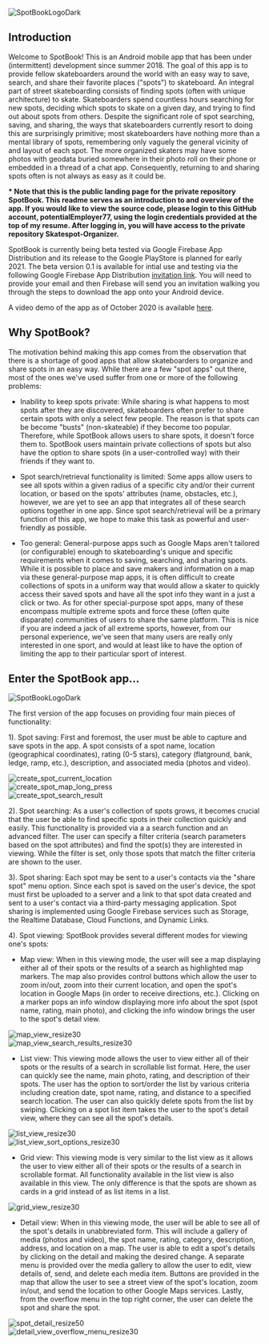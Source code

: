 ![SpotBookLogoDark](Documentation/Images/spot_book_logo_dark.png)

## Introduction
Welcome to SpotBook! This is an Android mobile app that has been under (intermittent) development since summer 2018. The goal of this app is to provide fellow skateboarders around the world with an easy way to save, search, and share their favorite places ("spots") to skateboard. An integral part of street skateboarding consists of finding spots (often with unique architecture) to skate. Skateboarders spend countless hours searching for new spots, deciding which spots to skate on a given day, and trying to find out about spots from others. Despite the significant role of spot searching, saving, and sharing, the ways that skateboarders currently resort to doing this are surprisingly primitive; most skateboarders have nothing more than a mental library of spots, remembering only vaguely the general vicinity of and layout of each spot. The more organized skaters may have some photos with geodata buried somewhere in their photo roll on their phone or embedded in a thread of a chat app. Consequently, returning to and sharing spots often is not always as easy as it could be.

<strong>* Note that this is the public landing page for the private repository SpotBook. This readme serves as an introduction to and overview of the app. If you would like to view the source code, please login to this GitHub account, potentialEmployer77, using the login credentials provided at the top of my resume. After logging in, you will have access to the private repository Skatespot-Organizer.</strong>

SpotBook is currently being beta tested via Google Firebase App Distribution and its release to the Google PlayStore is planned for early 2021. The beta version 0.1 is available for intial use and testing via the following Google Firebase App Distribution [invitation link](https://appdistribution.firebase.dev/i/bb56b9b6a06b649b). You will need to provide your email and then Firebase will send you an invitation walking you through the steps to download the app onto your Android device.

A video demo of the app as of October 2020 is available [here](https://youtu.be/jxqs0F_ICZM).

## Why SpotBook?
The motivation behind making this app comes from the observation that there is a shortage of good apps that allow skateboarders to organize and share spots in an easy way. While there are a few "spot apps" out there, most of the ones we've used suffer from one or more of the following problems:

 * Inability to keep spots private: While sharing is what happens to most spots after they are discovered, skateboarders often prefer to share certain spots with only a select few people. The reason is that spots can be become "busts" (non-skateable) if they become too popular. Therefore, while SpotBook allows users to share spots, it doesn't force them to. SpotBook users maintain private collections of spots but also have the option to share spots (in a user-controlled way) with their friends if they want to.

 * Spot search/retrieval functionality is limited: Some apps allow users to see all spots within a given radius of a specific city and/or their current location, or based on the spots' attributes (name, obstacles, etc.), however, we are yet to see an app that integrates all of these search options together in one app. Since spot search/retrieval will be a primary function of this app, we hope to make this task as powerful and user-friendly as possible.

 * Too general: General-purpose apps such as Google Maps aren't tailored (or configurable) enough to skateboarding's unique and specific requirements when it comes to saving, searching, and sharing spots. While it is possible to place and save makers and information on a map via these general-purpose map apps, it is often difficult to create collections of spots in a uniform way that would allow a skater to quickly access their saved spots and have all the spot info they want in a just a click or two. As for other special-purpose spot apps, many of these encompass multiple extreme spots and force these (often quite disparate) communities of users to share the same platform. This is nice if you are indeed a jack of all extreme sports, however, from our personal experience, we've seen that many users are really only interested in one sport, and would at least like to have the option of limiting the app to their particular sport of interest.

## Enter the SpotBook app...
![SpotBookLogoDark](Documentation/Images/ic_launcher.png)

The first version of the app focuses on providing four main pieces of functionality:

1). Spot saving: First and foremost, the user must be able to capture and save spots in the app. A spot consists of a spot name, location (geographical coordinates), rating (0-5 stars), category (flatground, bank, ledge, ramp, etc.), description, and associated media (photos and video).

![create_spot_current_location](Documentation/VideoDemos/MapOnBoarding/create_spot_current_location/create_spot_current_location.gif)&nbsp; &nbsp; &nbsp; &nbsp; &nbsp; &nbsp;&nbsp; &nbsp; &nbsp; &nbsp; &nbsp; &nbsp;&nbsp; &nbsp; &nbsp; &nbsp; &nbsp; &nbsp;&nbsp; &nbsp; &nbsp; &nbsp; &nbsp; &nbsp;![create_spot_map_long_press](Documentation/VideoDemos/MapOnBoarding/create_spot_map_long_press/create_spot_map_long_press.gif)&nbsp; &nbsp; &nbsp; &nbsp; &nbsp; &nbsp;&nbsp; &nbsp; &nbsp; &nbsp; &nbsp; &nbsp;&nbsp; &nbsp; &nbsp; &nbsp; &nbsp; &nbsp;&nbsp; &nbsp; &nbsp; &nbsp; &nbsp; &nbsp;![create_spot_search_result](Documentation/VideoDemos/MapOnBoarding/create_spot_search_result/create_spot_search_result.gif)

2). Spot searching: As a user's collection of spots grows, it becomes crucial that the user be able to find specific spots in their collection quickly and easily. This functionality is provided via a a search function and an advanced filter. The user can specify a filter criteria (search parameters based on the spot attributes) and find the spot(s) they are interested in viewing. While the filter is set, only those spots that match the filter criteria are shown to the user.

3). Spot sharing: Each spot may be sent to a user's contacts via the "share spot" menu option. Since each spot is saved on the user's device, the spot must first be uploaded to a server and a link to that spot data created and sent to a user's contact via a third-party messaging application. Spot sharing is implemented using Google Firebase services such as Storage, the Realtime Database, Cloud Functions, and Dynamic Links.
  
4). Spot viewing: SpotBook provides several different modes for viewing one's spots:

  * Map view: When in this viewing mode, the user will see a map displaying either all of their spots or the results of a search as highlighted map markers. The map also provides control buttons which allow the user to zoom in/out, zoom into their current location, and open the spot's location in Google Maps (in order to receive directions, etc.). Clicking on a marker pops an info window displaying more info about the spot (spot name, rating, main photo), and clicking the info window brings the user to the spot's detail view.
  
  ![map_view_resize30](Documentation/Images/map_view_resize30.jpg)&nbsp; &nbsp; &nbsp; &nbsp; &nbsp; &nbsp;&nbsp; &nbsp; &nbsp; &nbsp; &nbsp; &nbsp;&nbsp; &nbsp; &nbsp; &nbsp; &nbsp; &nbsp;&nbsp; &nbsp; &nbsp; &nbsp; &nbsp; &nbsp;![map_view_search_results_resize30](Documentation/Images/map_view_search_results_resize30.jpg)

  * List view: This viewing mode allows the user to view either all of their spots or the results of a search in scrollable list format. Here, the user can quickly see the name, main photo, rating, and description of their spots. The user has the option to sort/order the list by various criteria including creation date, spot name, rating, and distance to a specified search location. The user can also quickly delete spots from the list by swiping. Clicking on a spot list item takes the user to the spot's detail view, where they can see all the spot's details.
  
  ![list_view_resize30](Documentation/Images/list_view_resize30.jpg)&nbsp; &nbsp; &nbsp; &nbsp; &nbsp; &nbsp;&nbsp; &nbsp; &nbsp; &nbsp; &nbsp; &nbsp;&nbsp; &nbsp; &nbsp; &nbsp; &nbsp; &nbsp;&nbsp; &nbsp; &nbsp; &nbsp; &nbsp; &nbsp;![list_view_sort_options_resize30](Documentation/Images/list_view_sort_options_resize30.jpg)
  
  * Grid view: This viewing mode is very similar to the list view as it allows the user to view either all of their spots or the results of a search in scrollable  format. All functionality available in the list view is also available in this view. The only difference is that the spots are shown as cards in a grid instead of as list items in a list.
  
  ![grid_view_resize30](Documentation/Images/grid_view_resize30.jpg)
  
  * Detail view: When in this viewing mode, the user will be able to see all of the spot's details in unabbreviated form. This will include a gallery of media (photos and video), the spot name, rating, category, description, address, and location on a map. The user is able to edit a spot's details by clicking on the detail and making the desired change. A separate menu is provided over the media gallery to allow the user to edit, view details of, send, and delete each media item. Buttons are provided in the map that allow the user to see a street view of the spot's location, zoom in/out, and send the location to other Google Maps services. Lastly, from the overflow menu in the top right corner, the user can delete the spot and share the spot. 

![spot_detail_resize50](Documentation/Images/spot_detail_resize50.gif)&nbsp; &nbsp; &nbsp; &nbsp; &nbsp; &nbsp;&nbsp; &nbsp; &nbsp; &nbsp; &nbsp; &nbsp;&nbsp; &nbsp; &nbsp; &nbsp; &nbsp; &nbsp;&nbsp; &nbsp; &nbsp; &nbsp; &nbsp; &nbsp;![detail_view_overflow_menu_resize30](Documentation/Images/detail_view_overflow_menu_resize30.jpg)
